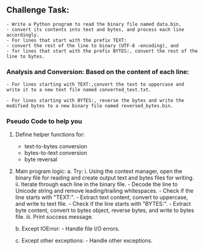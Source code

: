 ## Challenge Task:

    - Write a Python program to read the binary file named data.bin, 
    - convert its contents into text and bytes, and process each line accordingly. 
    - For lines that start with the prefix TEXT:
    - convert the rest of the line to binary (UTF-8 -encoding), and 
    - for lines that start with the prefix BYTES:, convert the rest of the line to bytes.

### Analysis and Conversion: Based on the content of each line:

    - For lines starting with TEXT:,convert the text to uppercase and write it to a new text file named converted_text.txt.
    
    - For lines starting with BYTES:, reverse the bytes and write the modified bytes to a new binary file named reversed_bytes.bin.

### Pseudo Code to help you

1. Define helper functions for:
    - text-to-bytes conversion
    - bytes-to-text conversion
    - byte reversal

2. Main program logic:
    a. Try:
        i. Using the context manager, open the binary file for reading and create output text and bytes files for writing.
        ii. Iterate through each line in the binary file.
            - Decode the line to Unicode string and remove leading/trailing whitespaces.
            - Check if the line starts with "TEXT:".
                - Extract text content, convert to uppercase, and write to text file.
            - Check if the line starts with "BYTES:".
                - Extract byte content, convert to bytes object, reverse bytes, and write to bytes file.
        iii. Print success message.
    
    b. Except IOError:
        - Handle file I/O errors.
    
    c. Except other exceptions:
        - Handle other exceptions.
